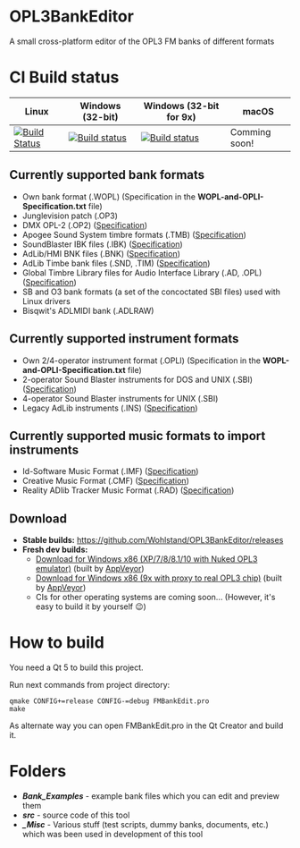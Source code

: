 # OPL3BankEditor
A small cross-platform editor of the OPL3 FM banks of different formats

# CI Build status
Linux | Windows (32-bit) | Windows (32-bit for 9x) | macOS
------------ | ------------- | ------------- | -------------
[![Build Status](https://travis-ci.org/Wohlstand/OPL3BankEditor.svg?branch=master)](https://travis-ci.org/Wohlstand/OPL3BankEditor) | [![Build status](https://ci.appveyor.com/api/projects/status/llbyd0blk0i7amih?svg=true)](https://ci.appveyor.com/project/Wohlstand/opl3bankeditor) | [![Build status](https://ci.appveyor.com/api/projects/status/dfssdt0ys1elxh3g?svg=true)](https://ci.appveyor.com/project/Wohlstand/opl3bankeditor-mn8v1) | Comming soon!

## Currently supported bank formats
* Own bank format (.WOPL) (Specification in the **WOPL-and-OPLI-Specification.txt** file)
* Junglevision patch (.OP3)
* DMX OPL-2 (.OP2) ([Specification](http://www.shikadi.net/moddingwiki/OP2_Bank_Format))
* Apogee Sound System timbre formats (.TMB) ([Specification](http://www.shikadi.net/moddingwiki/Apogee_Sound_System_Timbre_Format))
* SoundBlaster IBK files (.IBK) ([Specification](http://www.shikadi.net/moddingwiki/IBK_Format))
* AdLib/HMI BNK files (.BNK) ([Specification](http://www.shikadi.net/moddingwiki/AdLib_Instrument_Bank_Format))
* AdLib Timbe bank files (.SND, .TIM) ([Specification](http://www.shikadi.net/moddingwiki/AdLib_Timbre_Bank_Format))
* Global Timbre Library files for Audio Interface Library (.AD, .OPL) ([Specification](http://www.shikadi.net/moddingwiki/Global_Timbre_Library))
* SB and O3 bank formats (a set of the concoctated SBI files) used with Linux drivers
* Bisqwit's ADLMIDI bank (.ADLRAW)

## Currently supported instrument formats
* Own 2/4-operator instrument format (.OPLI) (Specification in the **WOPL-and-OPLI-Specification.txt** file)
* 2-operator Sound Blaster instruments for DOS and UNIX (.SBI) ([Specification](http://www.shikadi.net/moddingwiki/SBI_Format))
* 4-operator Sound Blaster instruments for UNIX (.SBI)
* Legacy AdLib instruments (.INS) ([Specification](http://www.shikadi.net/moddingwiki/AdLib_Instrument_Bank_Format))

## Currently supported music formats to import instruments
* Id-Software Music Format (.IMF) ([Specification](http://www.shikadi.net/moddingwiki/IMF_Format))
* Creative Music Format (.CMF) ([Specification](http://www.shikadi.net/moddingwiki/CMF_Format))
* Reality ADlib Tracker Music Format (.RAD) ([Specification](http://hackipedia.org/File%20formats/Music/Sample%20based/text/Reality%20ADlib%20Tracker%20format.cp437.txt.utf-8.txt))

## Download
* **Stable builds:** https://github.com/Wohlstand/OPL3BankEditor/releases
* **Fresh dev builds:**
  * [Download for Windows x86 (XP/7/8/8.1/10 with Nuked OPL3 emulator)](http://wohlsoft.ru/docs/_laboratory/_Builds/win32/opl3-bank-editor/opl3-bank-editor-dev-win32.zip) (built by [AppVeyor](https://ci.appveyor.com/project/Wohlstand/opl3bankeditor))
  * [Download for Windows x86 (9x with proxy to real OPL3 chip)](http://wohlsoft.ru/docs/_laboratory/_Builds/win32/opl3-bank-editor/opl3-bank-editor-dev-win9x.zip) (built by [AppVeyor](https://ci.appveyor.com/project/Wohlstand/opl3bankeditor-mn8v1))
  * CIs for other operating systems are coming soon... (However, it's easy to build it by yourself :wink:)

# How to build
You need a Qt 5 to build this project.

Run next commands from project directory:
```
qmake CONFIG+=release CONFIG-=debug FMBankEdit.pro
make
```

As alternate way you can open FMBankEdit.pro in the Qt Creator and build it.

# Folders
* ***Bank_Examples*** - example bank files which you can edit and preview them
* ***src*** - source code of this tool
* ***_Misc*** - Various stuff (test scripts, dummy banks, documents, etc.) which was been used in development of this tool

